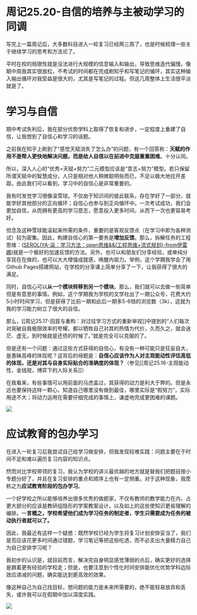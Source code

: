 # 周记25.20-自信的培养与主被动学习的同调

写完上一篇周记后，大多数科目进入一轮复习已经两三周了，也是时候梳理一些关于继续学习的思考和方法论了。

平时在校的局限性就是没法进行大规模的信息输入和输出，导致思维迭代偏慢。像期中周我其实很放松，不考试的时间都在完成刷知乎和写笔记的循环，其实这种输入输出循环对我受益是很大的，尤其是写笔记的过程。但这几周整体上生活很平淡就是了。

# 学习与自信

期中考试失利后，我在部分优势学科上取得了恢复和进步，一定程度上重建了自信，让我想到了自信心和学习的话题。

之前我在知乎上刷到了“感觉天赋消失了怎么办”的问题，有一个回答称：**天赋的作用不是帮人更快地解决问题，而是给人自信以在前进中克服重重困难**。十分认同。

所以，深入人心的“优秀=天赋+努力”二元模型应该是“意志+努力”模型。若只保留所谓天赋中的智慧成分，人只是相对他人稍微聪明些而已，不足以极大地拉开差距。由此我们可以看到，学习中的自信心是非常重要的。

我有时发觉学习很像滚雪球。不仅由于知识间的彼此联系，存在学好了一部分，就能学好其他部分的正向循环；自信心也参与到正向循环中。一次考试成功，我们会更加自信，从而拥有更高的学习意志，愿意投入更多时间，从而下一次也更容易考好。

但念及这种雪球能滚起来所需的条件，重要的是客观反馈点（在学习中即为各种测试）较为密集。因此，构建自信心的第一要务是**增加反馈**。那么，拆解任务的工程思维：([SEROLIYA-柒：学习方法：open思维&&(工程思维+流式规划)-from伊雷娜](https://zhuanlan.zhihu.com/p/1900904791011463861))就是一个极好的加速反馈的方法。另外，也可以和朋友们分享经验，或单纯分享现在在做的，也可以大大增强成就感，唤醒内驱力。举例，这个学期我学会了用Github Pages搭建网站，在学校的分享课上简单分享了一下，让我获得了很大的满足。

同时，自信心可以**从一个模块转移到另一个模块**。那么，我们就可以去做一些简单但是有意思的事情。例如，这个学期我为学校的文学社出了一期公众号，花费大约5小时时间学习，但是获得了比前一期和此后一期多5-6倍的浏览数（3k），这就为我的学习能力树立了很大的自信。

那么，[[周记25.17-回首与重构：对过往学习方式的重新审视]]中提到的“人们每次对突破自我极限效率的夸耀，都以牺牲自己对其的热情为代价，久而久之，就会迷茫、虚无，到时候就是还债的时候了。”就是完全可以克服的了。

但是还有一个问题：通过这些方式获得的自信心，有没有一种可能只是狂妄自大，是愚昧高峰的体现呢？这背后的母题是：**自信心应该作为人对主观能动性评估高低的体现，还是对其与自身实际贴合的准确度的体现？**（参见[[周记25.16-主观能动性，金钱观，博弈下的人际关系]]）

在我看来，有些事情可以用前面的马虎盖过，其获得的动力是利大于弊的。但是永远也要保持这样一颗心，知道自己哪里没有做到最佳，哪里实际是“假努力”，实际用途不大；将动力运用在需要仔细完成的事情上，谦虚地完成更困难的课题。

![](https://pic1.zhimg.com/v2-ce52078bcf269cf1269267baacf07c93_720w.jpg?source=d16d100b)

# 应试教育的包办学习

在进入一轮复习后我尝试自己给学习做安排，但我发现较难实践：问题主要在于时间不足和难以遍历复习内容的知识点。

然而对比学校带领的复习，我认为学校的讲义最优越的地方就是替我们把题目按小专题分好了，并且在复习安排的重点和顺序上也有一定侧重。对于这种现象，我愿称之为**应试教育阶段的包办学习**。

一个好学校之所以能够培养出很多优秀的做题家，不仅有教师的教学能力在内，占更大部分的应该是教研组隐形的学案教案设计，以及如上的这些使知识更易理解的编排。一**言概之，学校希望他们成为学习任务的制定者，学生只需要成为任务的被动执行者就可以了。**

因此，我最近有这样一个疑惑：既然学校已经为学生将复习计划安排妥当了，我们是否应该花更多时间通过错题，学习笔记等把这些吃透，而不必支出大量精力自己为自己安排学习呢？

我初步的认识是，就目前而言，解决完自身明显感觉薄弱的点后，确实更好的选择是跟着更有经验的学校走；但是，也要注意到个性化时间安排能优化优势学科边际效应递减的问题，确实能达到更高效的效果。

像这种自己为自己找目标，想问题的能力是未来所需要的，绝不能轻易放弃和丢失，或许我可以在假期中加以深度实践。

![](https://picx.zhimg.com/v2-ed85fcf4a65834cec4b3dbf838372a6d_720w.jpg?source=d16d100b)

